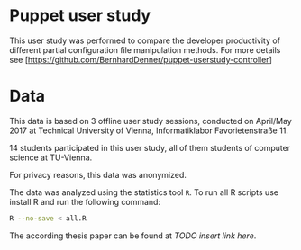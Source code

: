# Puppet user study

This user study was performed to compare the developer productivity of different partial configuration file manipulation methods.
For more details see [https://github.com/BernhardDenner/puppet-userstudy-controller]

# Data

This data is based on 3 offline user study sessions, conducted on April/May 2017 at Technical University of Vienna, Informatiklabor Favorietenstraße 11.

14 students participated in this user study, all of them students of computer science at TU-Vienna.

For privacy reasons, this data was anonymized.

The data was analyzed using the statistics tool `R`. To run all R scripts use install R and run the following command:

```sh
R --no-save < all.R
```

The according thesis paper can be found at _TODO insert link here_.
